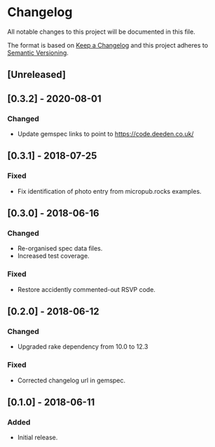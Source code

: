 # Changelog
All notable changes to this project will be documented in this file.

The format is based on [Keep a Changelog](http://keepachangelog.com/en/1.0.0/)
and this project adheres to [Semantic Versioning](http://semver.org/spec/v2.0.0.html).

## [Unreleased]

## [0.3.2] - 2020-08-01

### Changed
- Update gemspec links to point to https://code.deeden.co.uk/

## [0.3.1] - 2018-07-25

### Fixed
- Fix identification of photo entry from micropub.rocks examples.

## [0.3.0] - 2018-06-16

### Changed
- Re-organised spec data files.
- Increased test coverage.

### Fixed
- Restore accidently commented-out RSVP code.

## [0.2.0] - 2018-06-12

### Changed
- Upgraded rake dependency from 10.0 to 12.3

### Fixed
- Corrected changelog url in gemspec.

## [0.1.0] - 2018-06-11

### Added
- Initial release.
